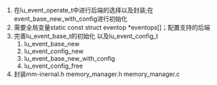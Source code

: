 
1. 在lu_event_operate_t中进行后端的选择以及封装;在event_base_new_with_config进行初始化
2. 需要全局变量static const struct eventop *eventops[]；配置支持的后端
3. 完善lu_event_base_t的初始化 以及lu_event_config_t 
	1. lu_event_base_new
	2. lu_event_config_new
	3. lu_event_base_new_with_config
	4. lu_event_config_free
4. 封装mm-inernal.h memory_manager.h memory_manager.c

